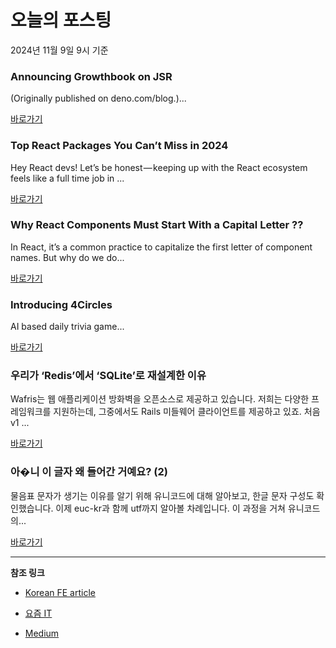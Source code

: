 # 오늘의 포스팅 
2024년 11월 9일 9시 기준 

### Announcing Growthbook on JSR 

 (Originally published on deno.com/blog.)... 

 [바로가기](https://medium.com/m/signin?actionUrl=https%3A%2F%2Fmedium.com%2F_%2Fbookmark%2Fp%2F256b4b008f26&operation=register&redirect=https%3A%2F%2Fdenoland.medium.com%2Fannouncing-growthbook-on-jsr-256b4b008f26&source=---recommended_stories---typescript---0-84----------------bookmark_preview----b08712c7_3fc8_43bd_9380_576eaab402db-------) 

### Top React Packages You Can’t Miss in 2024 

 Hey React devs! Let’s be honest — keeping up with the React ecosystem feels like a full time job in ... 

 [바로가기](https://medium.com/m/signin?actionUrl=https%3A%2F%2Fmedium.com%2F_%2Fbookmark%2Fp%2Ff0646e43ce23&operation=register&redirect=https%3A%2F%2Fmedium.com%2F%40charu.sharma517%2Ftop-react-packages-you-cant-miss-in-2024-f0646e43ce23&source=---recommended_stories---frontend---0-84----------------bookmark_preview----cad8672f_58e7_486e_8de2_7694a7db6e9c-------) 

### Why React Components Must Start With a Capital Letter ?? 

 In React, it’s a common practice to capitalize the first letter of component names. But why do we do... 

 [바로가기](https://medium.com/m/signin?actionUrl=https%3A%2F%2Fmedium.com%2F_%2Fbookmark%2Fp%2Fc7e852922ced&operation=register&redirect=https%3A%2F%2Fmedium.com%2F%40ptamit7826%2Fwhy-react-components-must-start-with-a-capital-letter-c7e852922ced&source=---recommended_stories---reactjs---0-84----------------bookmark_preview----d96f0abd_366a_4512_9c92_a15d63d2cd4e-------) 

### Introducing 4Circles 

 AI based daily trivia game... 

 [바로가기](https://medium.com/m/signin?actionUrl=https%3A%2F%2Fmedium.com%2F_%2Fbookmark%2Fp%2Fbc7fcba984ad&operation=register&redirect=https%3A%2F%2Fmedium.com%2F%40svadrut%2Fintroducing-4circles-bc7fcba984ad&source=---recommended_stories---nextjs---0-84----------------bookmark_preview----a2dbdaba_8d73_4ffe_9a9d_324ab4adcc8e-------) 

### 우리가 ‘Redis’에서 ‘SQLite’로 재설계한 이유 

 Wafris는 웹 애플리케이션 방화벽을 오픈소스로 제공하고 있습니다. 저희는 다양한 프레임워크를 지원하는데, 그중에서도 Rails 미들웨어 클라이언트를 제공하고 있죠. 처음 v1 ... 

 [바로가기](https://yozm.wishket.com/magazine/detail/2838/) 

### 아�니 이 글자 왜 들어간 거예요? (2) 

 물음표 문자가 생기는 이유를 알기 위해 유니코드에 대해 알아보고, 한글 문자 구성도 확인했습니다. 이제 euc-kr과 함께 utf까지 알아볼 차례입니다. 이 과정을 거쳐 유니코드의... 

 [바로가기](https://yozm.wishket.com/magazine/detail/2837/) 

---

**참조 링크**

- [Korean FE article](https://kofearticle.substack.com) 

- [요즘 IT](https://yozm.wishket.com/magazine) 

- [Medium](https://medium.com) 

